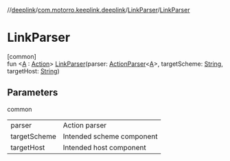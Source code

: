 //[deeplink](../../../index.md)/[com.motorro.keeplink.deeplink](../index.md)/[LinkParser](index.md)/[LinkParser](-link-parser.md)

# LinkParser

[common]\
fun &lt;[A](index.md) : [Action](../-action/index.md)&gt; [LinkParser](-link-parser.md)(parser: [ActionParser](../-action-parser/index.md)&lt;[A](index.md)&gt;, targetScheme: [String](https://kotlinlang.org/api/latest/jvm/stdlib/kotlin/-string/index.html), targetHost: [String](https://kotlinlang.org/api/latest/jvm/stdlib/kotlin/-string/index.html))

## Parameters

common

| | |
|---|---|
| parser | Action parser |
| targetScheme | Intended scheme component |
| targetHost | Intended host component |
